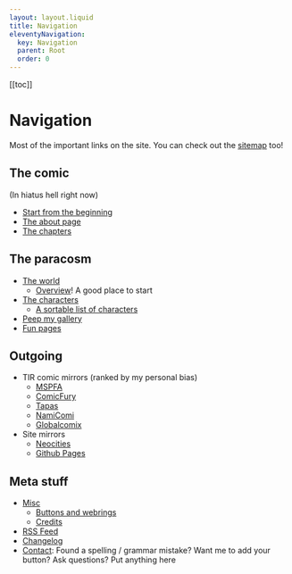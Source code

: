 ```yaml
---
layout: layout.liquid
title: Navigation
eleventyNavigation:
  key: Navigation
  parent: Root
  order: 0
---
```


[[toc]]

# Navigation

Most of the important links on the site. You can check out the [sitemap](/sitemap/) too!

## The comic

(In hiatus hell right now)

- [Start from the beginning](/)
- [The about page](/about/)
- [The chapters](/chapters/)

## The paracosm

- [The world](/world/)
  - [Overview](/world/overview/)! A good place to start
- [The characters](/characters/)
  - [A sortable list of characters](/characters/list/)
- [Peep my gallery](/gallery/)
- [Fun pages](/fun/)

## Outgoing

- TIR comic mirrors (ranked by my personal bias)
  - [MSPFA](https://mspfa.com/?s=50350&p=1)
  - [ComicFury](https://the-iron-ragdoll.thecomicseries.com)
  - [Tapas](https://tapas.io/series/The-Iron-Ragdoll)
  - [NamiComi](https://namicomi.com/en/title/EGyt8a6z/the-iron-ragdoll/chapters?lang=en)
  - [Globalcomix](https://globalcomix.com/c/the-iron-ragdoll)
- Site mirrors
  - [Neocities](https://neocities.org/site/tofutush)
  - [Github Pages](https://tofutush.github.io/The-Iron-Ragdoll)

## Meta stuff

- [Misc](/misc/)
  - [Buttons and webrings](/misc/links/)
  - [Credits](/misc/credits/)
- [RSS Feed](/feed.xml/)
- [Changelog](/changelog/)
- [Contact](/contact/): Found a spelling / grammar mistake? Want me to add your button? Ask questions? Put anything here
